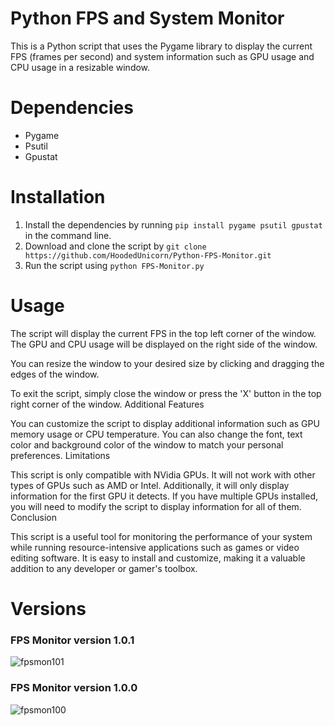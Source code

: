 # Python FPS and System Monitor

This is a Python script that uses the Pygame library to display the current FPS (frames per second) and system information such as GPU usage and CPU usage in a resizable window.
<br>
<h1>Dependencies</h1>

   * Pygame
   * Psutil
   * Gpustat

<h1>Installation</h1>

 1. Install the dependencies by running `pip install pygame psutil gpustat` in the command line. <br>
 2. Download and clone the script by `git clone https://github.com/HoodedUnicorn/Python-FPS-Monitor.git` <br>
 3. Run the script using `python FPS-Monitor.py`

<h1>Usage</h1>

The script will display the current FPS in the top left corner of the window. The GPU and CPU usage will be displayed on the right side of the window.

You can resize the window to your desired size by clicking and dragging the edges of the window.

To exit the script, simply close the window or press the 'X' button in the top right corner of the window.
Additional Features

You can customize the script to display additional information such as GPU memory usage or CPU temperature. You can also change the font, text color and background color of the window to match your personal preferences.
Limitations

This script is only compatible with NVidia GPUs. It will not work with other types of GPUs such as AMD or Intel. Additionally, it will only display information for the first GPU it detects. If you have multiple GPUs installed, you will need to modify the script to display information for all of them.
Conclusion

This script is a useful tool for monitoring the performance of your system while running resource-intensive applications such as games or video editing software. It is easy to install and customize, making it a valuable addition to any developer or gamer's toolbox.

<h1>Versions</h1>

<h3>FPS Monitor version 1.0.1</h3>

![fpsmon101](https://user-images.githubusercontent.com/68126304/215294225-68794013-7587-4482-b29c-59bf37cabce5.PNG)

<h3>FPS Monitor version 1.0.0</h3>

![fpsmon100](https://user-images.githubusercontent.com/68126304/215294191-982f19c5-c9e5-441d-8929-cf3a4285fc5f.PNG)
